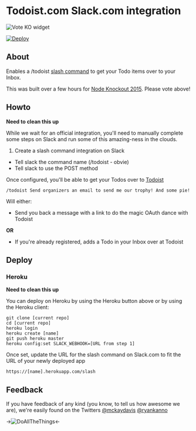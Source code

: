 # Todoist.com Slack.com integration

![Vote KO widget](http://f.cl.ly/items/1n3g0W0F0G3V0i0d0321/Screen%20Shot%202012-11-04%20at%2010.01.36%20AM.png)

[![Deploy](https://www.herokucdn.com/deploy/button.png)](https://heroku.com/deploy)

## About

Enables a /todoist [slash command](https://api.slack.com/slash-commands) to get your Todo items over to your Inbox.

This was built over a few hours for [Node Knockout 2015](http://www.nodeknockout.com/). Please vote above!

## Howto

**Need to clean this up**

While we wait for an official integration, you'll need to manually complete
some steps on Slack and run some of this amazing-ness in the clouds.

1. Create a slash command integration on Slack
 - Tell slack the command name (/todoist - obvie)
 - Tell slack to use the POST method

Once configured, you'll be able to get your Todos over to [Todoist](https://todoist.com)

    /todoist Send organizers an email to send me our trophy! And some pie!

Will either:

- Send you back a message with a link to do the magic OAuth dance with Todoist

**OR**

- If you're already registered, adds a Todo in your Inbox over at Todoist

## Deploy

### Heroku

**Need to clean this up**

You can deploy on Heroku by using the Heroku button above or by using the Heroku client:

    git clone [current repo]
    cd [current repo]
    heroku login
    heroku create [name]
    git push heroku master
    heroku config:set SLACK_WEBHOOK=[URL from step 1]

Once set, update the URL for the slash command on Slack.com to fit the URL of your newly deployed app

    https://[name].herokuapp.com/slash

## Feedback

If you have feedback of any kind (you know, to tell us how awesome we are), we're easily found on the Twitters [@mckaydavis](https://twitter.com/mckaydavis) [@ryankanno](https://twitter.com/ryankanno)

->![DoAllTheThings](http://www.puravidamultimedia.com/wp-content/uploads/2013/09/image.png)<-
